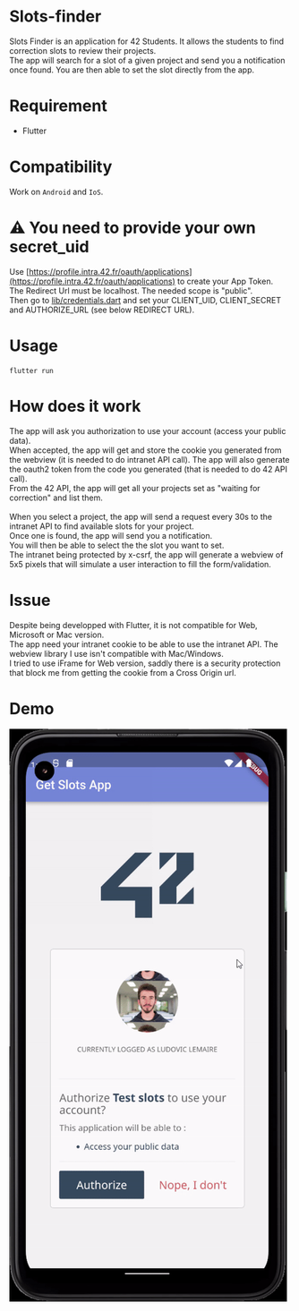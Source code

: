 # Slots-finder
Slots Finder is an application for 42 Students.
It allows the students to find correction slots to review their projects.<br />
The app will search for a slot of a given project and send you a notification once found. You are then able to set the slot directly from the app.


# Requirement
- Flutter

# Compatibility
Work on `Android` and `IoS`.

# ⚠️ You need to provide your own secret_uid
Use [https://profile.intra.42.fr/oauth/applications](https://profile.intra.42.fr/oauth/applications) to create your App Token. <br />
The Redirect Url must be localhost. The needed scope is "public".<br />
Then go to [lib/credentials.dart](./lib/credentials.dart) and set your CLIENT_UID, CLIENT_SECRET and AUTHORIZE_URL (see below REDIRECT URL).<br />
# Usage
```
flutter run
```

# How does it work
The app will ask you authorization to use your account (access your public data). <br />
When accepted, the app will get and store the cookie you generated from the webview (it is needed to do intranet API call). The app will also generate the oauth2 token from the code you generated (that is needed to do 42 API call). <br />
From the 42 API, the app will get all your projects set as "waiting for correction" and list them. <br /><br />
When you select a project, the app will send a request every 30s to the intranet API to find available slots for your project. <br />
Once one is found, the app will send you a notification. <br />
You will then be able to select the the slot you want to set.<br />
The intranet being protected by x-csrf, the app will generate a webview of 5x5 pixels that will simulate a user interaction to fill the form/validation.

# Issue
Despite being developped with Flutter, it is not compatible for Web, Microsoft or Mac version. <br />
The app need your intranet cookie to be able to use the intranet API. The webview library I use isn't compatible with Mac/Windows. <br />
I tried to use iFrame for Web version, saddly there is a security protection that block me from getting the cookie from a Cross Origin url.
# Demo
![Gif demo](./github_assets/demo.gif)